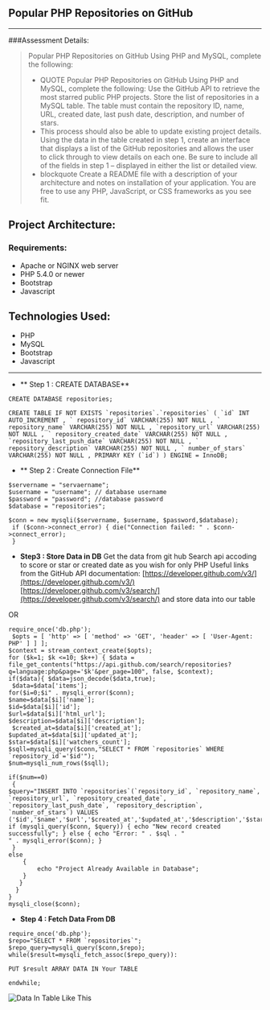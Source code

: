 ## Popular PHP Repositories on GitHub 
---
###Assessment Details:
> Popular PHP Repositories on GitHub Using PHP and MySQL, complete the following: 
> * QUOTE Popular PHP Repositories on GitHub Using PHP and MySQL, complete the following: Use the GitHub API to retrieve the most starred public PHP projects. Store the list of repositories in a MySQL table. The table must contain the repository ID, name, URL, created date, last push date, description, and number of stars.
> * This process should also be able to update existing project details. Using the data in the table created in step 1, create an interface that displays a list of the GitHub repositories and allows the user to click through to view details on each one. Be sure to include all of the fields in step 1 – displayed in either the list or detailed view.
> * blockquote Create a README file with a description of your architecture and notes on installation of your application. You are free to use any PHP, JavaScript, or CSS frameworks as you see fit. 

## Project Architecture:

### Requirements:
>
* Apache or NGINX web server
* PHP 5.4.0 or newer
* Bootstrap
* Javascript

## Technologies Used:
> 
* PHP 
* MySQL 
* Bootstrap 
* Javascript


--- 
 
 
* ** Step 1 : CREATE DATABASE** 

``` 
CREATE DATABASE repositories;
```
```
CREATE TABLE IF NOT EXISTS `repositories`.`repositories` ( `id` INT AUTO_INCREMENT , ` repository_id` VARCHAR(255) NOT NULL , ` repository_name` VARCHAR(255) NOT NULL , `repository_url` VARCHAR(255) NOT NULL , ` repository_created_date` VARCHAR(255) NOT NULL , `repository_last_push_date` VARCHAR(255) NOT NULL , ` repository_description` VARCHAR(255) NOT NULL , ` number_of_stars` VARCHAR(255) NOT NULL , PRIMARY KEY (`id`) ) ENGINE = InnoDB;
 ```

* ** Step 2 : Create Connection File**
 
```
$servername = "servaername"; 
$username = "username"; // database username 
$password = "password"; //database password 
$database = "repositories";

$conn = new mysqli($servername, $username, $password,$database);
 if ($conn->connect_error) { die("Connection failed: " . $conn->connect_error);
 }
```
* **Step3 : Store Data in DB** 
Get the data from git hub Search api accoding to score or star or created date as you wish for only PHP Useful links from the GitHub API 
documentation: 
[https://developer.github.com/v3/](https://developer.github.com/v3/) 
[https://developer.github.com/v3/search/](https://developer.github.com/v3/search/) 
and store data into our table 


OR


```
require_once('db.php');
 $opts = [ 'http' => [ 'method' => 'GET', 'header' => [ 'User-Agent: PHP' ] ] ]; 
$context = stream_context_create($opts); 
for ($k=1; $k <=10; $k++) { $data = file_get_contents("https://api.github.com/search/repositories?q=language:php&page='$k'&per_page=100", false, $context); 
if($data){ $data=json_decode($data,true);
 $data=$data['items']; 
for($i=0;$i" . mysqli_error($conn); 
$name=$data[$i]['name']; 
$id=$data[$i]['id']; 
$url=$data[$i]['html_url']; 
$description=$data[$i]['description'];
 $created_at=$data[$i]['created_at']; 
$updated_at=$data[$i]['updated_at']; 
$star=$data[$i]['watchers_count']; 
$sqll=mysqli_query($conn,"SELECT * FROM `repositories` WHERE `repository_id`='$id'"); 
$num=mysqli_num_rows($sqll);

if($num==0)
 { 
$query="INSERT INTO `repositories`(`repository_id`, `repository_name`, `repository_url`, `repository_created_date`, `repository_last_push_date`, `repository_description`, `number_of_stars`) VALUES ('$id','$name','$url','$created_at','$updated_at','$description','$star')"; if (mysqli_query($conn, $query)) { echo "New record created successfully"; } else { echo "Error: " . $sql . "  
" . mysqli_error($conn); } 
 }
else
    { 
        echo "Project Already Available in Database"; 
    } 
   } 
  } 
} 
mysqli_close($conn);
```

* **Step 4 : Fetch Data From DB**

``` 
require_once('db.php'); 
$repo="SELECT * FROM `repositories`";
$repo_query=mysqli_query($conn,$repo);
while($result=mysqli_fetch_assoc($repo_query)):

PUT $result ARRAY DATA IN Your TABLE

endwhile;
```


![Data In Table Like This ](https://preview.ibb.co/jEC6Cv/Fire_Shot_Capture_4_List_Of_Git_Hub_Repository_http_198_199_73_246_php_repo_List_php.png)
